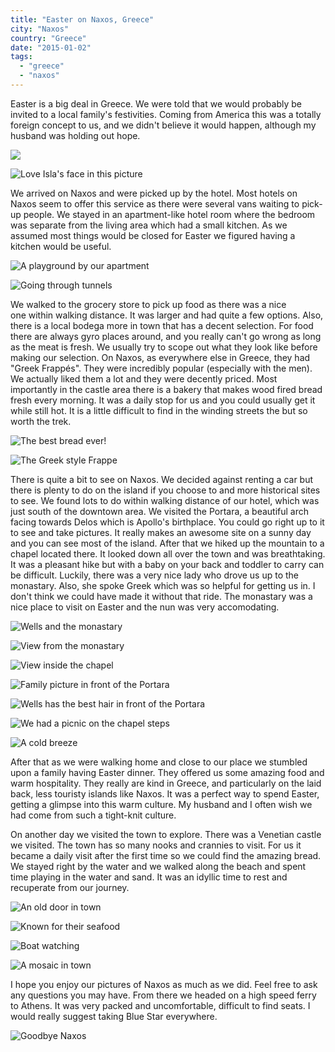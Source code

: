 ```yaml
---
title: "Easter on Naxos, Greece"
city: "Naxos"
country: "Greece"
date: "2015-01-02"
tags:
  - "greece"
  - "naxos"
---
```


Easter is a big deal in Greece. We were told that we would probably be invited to a local family's festivities. Coming from America this was a totally foreign concept to us, and we didn't believe it would happen, although my husband was holding out hope.

![ ](images/10357645_10100620112731114_5994488491410993604_o.webp)

![Love Isla's face in this picture](images/10295536_10100620111922734_3899609671944062412_o.webp)

We arrived on Naxos and were picked up by the hotel. Most hotels on Naxos seem to offer this service as there were several vans waiting to pick-up people. We stayed in an apartment-like hotel room where the bedroom was separate from the living area which had a small kitchen. As we assumed most things would be closed for Easter we figured having a kitchen would be useful.

![A playground by our apartment](images/10321725_10100620111573434_22875198582007704_o.webp)

![Going through tunnels](images/10272527_10100620118389774_5631944541598811162_o.webp)

We walked to the grocery store to pick up food as there was a nice one within walking distance. It was larger and had quite a few options. Also, there is a local bodega more in town that has a decent selection. For food there are always gyro places around, and you really can't go wrong as long as the meat is fresh. We usually try to scope out what they look like before making our selection. On Naxos, as everywhere else in Greece, they had "Greek Frappés". They were incredibly popular (especially with the men). We actually liked them a lot and they were decently priced. Most importantly in the castle area there is a bakery that makes wood fired bread fresh every morning. It was a daily stop for us and you could usually get it while still hot. It is a little difficult to find in the winding streets the but so worth the trek.

![The best bread ever!](images/10317582_10100620118813924_7733142544155924154_o.webp)

![The Greek style Frappe](images/10359100_10100620110300984_9048542621364299622_o.webp)

There is quite a bit to see on Naxos. We decided against renting a car but there is plenty to do on the island if you choose to and more historical sites to see. We found lots to do within walking distance of our hotel, which was just south of the downtown area. We visited the Portara, a beautiful arch facing towards Delos which is Apollo's birthplace. You could go right up to it to see and take pictures. It really makes an awesome site on a sunny day and you can see most of the island. After that we hiked up the mountain to a chapel located there. It looked down all over the town and was breathtaking. It was a pleasant hike but with a baby on your back and toddler to carry can be difficult. Luckily, there was a very nice lady who drove us up to the monastary. Also, she spoke Greek which was so helpful for getting us in. I don't think we could have made it without that ride. The monastary was a nice place to visit on Easter and the nun was very accomodating.

![Wells and the monastary](images/10256438_10100620110340904_8485235965200766489_o.webp)

![View from the monastary](images/10355414_10100620119342864_7784672523097716435_o.webp)

![View inside the chapel](images/10431429_10100620112411754_2988300682243149380_o.webp)

![Family picture in front of the Portara ](images/10397158_10100620109986614_4926008802561688554_o.webp)

![Wells has the best hair in front of the Portara](images/10397237_10100620111014554_1914890417168710993_o.webp)

![We had a picnic on the chapel steps](images/10296468_10100620114757054_706616388430398406_o.webp)

![A cold breeze ](images/10382511_10100620114632304_6432021367836251735_o.webp)

[](images/10321725_10100620111573434_22875198582007704_o.webp)After that as we were walking home and close to our place we stumbled upon a family having Easter dinner. They offered us some amazing food and warm hospitality. They really are kind in Greece, and particularly on the laid back, less touristy islands like Naxos. It was a perfect way to spend Easter, getting a glimpse into this warm culture. My husband and I often wish we had come from such a tight-knit culture.[](images/10397237_10100620111014554_1914890417168710993_o.webp)

On another day we visited the town to explore. There was a Venetian castle we visited. The town has so many nooks and crannies to visit. For us it became a daily visit after the first time so we could find the amazing bread. We stayed right by the water and we walked along the beach and spent time playing in the water and sand. It was an idyllic time to rest and recuperate from our journey.

![An old door in town](images/1957935_10100620112386804_9149107284912259958_o.webp)

![Known for their seafood](images/10359131_10100620118519514_2642676217762443903_o.webp)

![Boat watching](images/10333500_10100620116024514_5812403896691062520_o.webp)

![A mosaic in town](images/10271426_10100620119332884_5687406397128964844_o.webp)

I hope you enjoy our pictures of Naxos as much as we did. Feel free to ask any questions you may have. From there we headed on a high speed ferry to Athens. It was very packed and uncomfortable, difficult to find seats. I would really suggest taking Blue Star everywhere.

![Goodbye Naxos](images/10386931_10100620116842874_2987842307444645415_o.webp)
